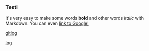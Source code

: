 ### Testi

It's very easy to make some words **bold** and other words *italic* with 
Markdown. You can even [link to Google!](http://google.com)

[gitlog](https://github.com/tkittila/testia/blob/master/laskarit/viikko1/gitlog.txt)

[log](https://github.com/tkittila/testia/blob/master/laskarit/viikko1/log.txt)

